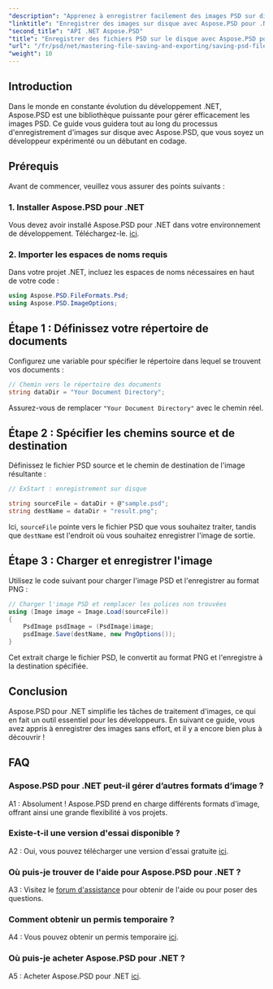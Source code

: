 ```yaml
---
"description": "Apprenez à enregistrer facilement des images PSD sur disque en suivant un guide étape par étape. Que vous convertissiez des fichiers PSD en différents formats ou que vous gériez des ressources d'images complexes,"
"linktitle": "Enregistrer des images sur disque avec Aspose.PSD pour .NET"
"second_title": "API .NET Aspose.PSD"
"title": "Enregistrer des fichiers PSD sur le disque avec Aspose.PSD pour .NET"
"url": "/fr/psd/net/mastering-file-saving-and-exporting/saving-psd-files-to-disk/"
"weight": 10
---
```


## Introduction

Dans le monde en constante évolution du développement .NET, Aspose.PSD est une bibliothèque puissante pour gérer efficacement les images PSD. Ce guide vous guidera tout au long du processus d'enregistrement d'images sur disque avec Aspose.PSD, que vous soyez un développeur expérimenté ou un débutant en codage. 

## Prérequis

Avant de commencer, veuillez vous assurer des points suivants :

### 1. Installer Aspose.PSD pour .NET

Vous devez avoir installé Aspose.PSD pour .NET dans votre environnement de développement. Téléchargez-le. [ici](https://releases.aspose.com/psd/net/).

### 2. Importer les espaces de noms requis

Dans votre projet .NET, incluez les espaces de noms nécessaires en haut de votre code :

```csharp
using Aspose.PSD.FileFormats.Psd;
using Aspose.PSD.ImageOptions;
```

## Étape 1 : Définissez votre répertoire de documents

Configurez une variable pour spécifier le répertoire dans lequel se trouvent vos documents :

```csharp
// Chemin vers le répertoire des documents
string dataDir = "Your Document Directory";
```

Assurez-vous de remplacer `"Your Document Directory"` avec le chemin réel.

## Étape 2 : Spécifier les chemins source et de destination

Définissez le fichier PSD source et le chemin de destination de l'image résultante :

```csharp
// ExStart : enregistrement sur disque

string sourceFile = dataDir + @"sample.psd";
string destName = dataDir + "result.png";
```

Ici, `sourceFile` pointe vers le fichier PSD que vous souhaitez traiter, tandis que `destName` est l'endroit où vous souhaitez enregistrer l'image de sortie.

## Étape 3 : Charger et enregistrer l'image

Utilisez le code suivant pour charger l'image PSD et l'enregistrer au format PNG :

```csharp
// Charger l'image PSD et remplacer les polices non trouvées
using (Image image = Image.Load(sourceFile))
{
    PsdImage psdImage = (PsdImage)image;
    psdImage.Save(destName, new PngOptions());
}
```

Cet extrait charge le fichier PSD, le convertit au format PNG et l'enregistre à la destination spécifiée. 

## Conclusion

Aspose.PSD pour .NET simplifie les tâches de traitement d'images, ce qui en fait un outil essentiel pour les développeurs. En suivant ce guide, vous avez appris à enregistrer des images sans effort, et il y a encore bien plus à découvrir !

## FAQ

### Aspose.PSD pour .NET peut-il gérer d’autres formats d’image ?

A1 : Absolument ! Aspose.PSD prend en charge différents formats d'image, offrant ainsi une grande flexibilité à vos projets.

### Existe-t-il une version d'essai disponible ?

A2 : Oui, vous pouvez télécharger une version d'essai gratuite [ici](https://releases.aspose.com/).

### Où puis-je trouver de l'aide pour Aspose.PSD pour .NET ?

A3 : Visitez le [forum d'assistance](https://forum.aspose.com/c/psd/34) pour obtenir de l'aide ou pour poser des questions.

### Comment obtenir un permis temporaire ?

A4 : Vous pouvez obtenir un permis temporaire [ici](https://purchase.conholdate.com/temporary-license/).

### Où puis-je acheter Aspose.PSD pour .NET ?

A5 : Acheter Aspose.PSD pour .NET [ici](https://purchase.conholdate.com/buy).